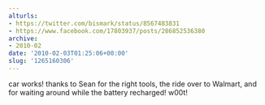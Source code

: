 ```yaml
---
alturls:
- https://twitter.com/bismark/status/8567483831
- https://www.facebook.com/17803937/posts/286852536380
archive:
- 2010-02
date: '2010-02-03T01:25:06+00:00'
slug: '1265160306'
---
```


car works! thanks to Sean for the right tools, the ride over to Walmart, and for waiting around while the battery recharged! w00t!

